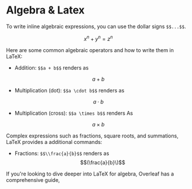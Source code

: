 # Algebra & Latex

To write inline algebraic expressions, you can use the dollar signs `$$...$$`. 

$$
x^n + y^n = z^n
$$

Here are some common algebraic operators and how to write them in LaTeX:
- Addition: `$$a + b$$` renders as 

$$a + b$$

- Multiplication (dot): `$$a \cdot b$$` renders as

$$a \cdot b$$

- Multiplication (cross): `$$a \times b$$` renders As

$$a \times b$$

Complex expressions such as fractions, square roots, and summations, LaTeX provides a additional commands:
- Fractions: `$$\\frac{a}{b}$$` renders as $$(\frac{a}{b}\)$$

If you're looking to dive deeper into LaTeX for algebra, Overleaf has a comprehensive guide,

